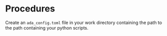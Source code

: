 # Procedures

Create an `ada_config.toml` file in your work directory containing the path to the path containing your python scripts. 